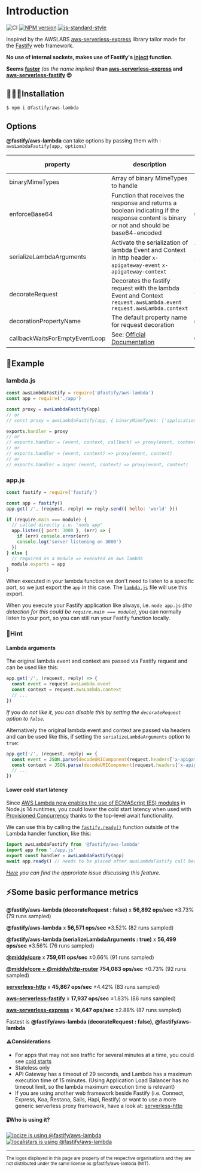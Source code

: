 # Introduction

![CI](https://github.com/fastify/aws-lambda-fastify/workflows/CI/badge.svg)
[![NPM version](https://img.shields.io/npm/v/@fastify/aws-lambda.svg?style=flat)](https://www.npmjs.com/package/@fastify/aws-lambda)
[![js-standard-style](https://img.shields.io/badge/code%20style-standard-brightgreen.svg?style=flat)](https://standardjs.com/)

Inspired by the AWSLABS [aws-serverless-express](https://github.com/awslabs/aws-serverless-express) library tailor made for the [Fastify](https://www.fastify.io/) web framework.

**No use of internal sockets, makes use of Fastify's [inject](https://www.fastify.io/docs/latest/Guides/Testing/#testing-with-http-injection) function.**

**Seems [faster](https://github.com/fastify/aws-lambda-fastify#some-basic-performance-metrics)** *(as the name implies)* **than [aws-serverless-express](https://github.com/awslabs/aws-serverless-express) and [aws-serverless-fastify](https://github.com/benMain/aws-serverless-fastify) 😉**

## 👨🏻‍💻Installation

```bash
$ npm i @fastify/aws-lambda
```

## Options

**@fastify/aws-lambda** can take options by passing them with : `awsLambdaFastify(app, options)`

| property                       | description                                                                                                                          | default value |
| ------------------------------ | ------------------------------------------------------------------------------------------------------------------------------------ | ------------- |
| binaryMimeTypes                | Array of binary MimeTypes to handle                                                                                                  | `[]`          |
| enforceBase64                  | Function that receives the response and returns a boolean indicating if the response content is binary or not and should be base64-encoded                          | `undefined`   |
| serializeLambdaArguments       | Activate the serialization of lambda Event and Context in http header `x-apigateway-event` `x-apigateway-context`                    | `false` *(was `true` for <v2.0.0)*        |
| decorateRequest       | Decorates the fastify request with the lambda Event and Context `request.awsLambda.event` `request.awsLambda.context`                    | `true`        |
| decorationPropertyName       | The default property name for request decoration                    | `awsLambda`        |
| callbackWaitsForEmptyEventLoop | See: [Official Documentation](https://docs.aws.amazon.com/lambda/latest/dg/nodejs-context.html#nodejs-prog-model-context-properties) | `undefined`   |

## 📖Example

### lambda.js

```js
const awsLambdaFastify = require('@fastify/aws-lambda')
const app = require('./app')

const proxy = awsLambdaFastify(app)
// or
// const proxy = awsLambdaFastify(app, { binaryMimeTypes: ['application/octet-stream'], serializeLambdaArguments: false /* default is true */ })

exports.handler = proxy
// or
// exports.handler = (event, context, callback) => proxy(event, context, callback)
// or
// exports.handler = (event, context) => proxy(event, context)
// or
// exports.handler = async (event, context) => proxy(event, context)
```

### app.js

```js
const fastify = require('fastify')

const app = fastify()
app.get('/', (request, reply) => reply.send({ hello: 'world' }))

if (require.main === module) {
  // called directly i.e. "node app"
  app.listen({ port: 3000 }, (err) => {
    if (err) console.error(err)
    console.log('server listening on 3000')
  })
} else {
  // required as a module => executed on aws lambda
  module.exports = app
}
```

When executed in your lambda function we don't need to listen to a specific port,
so we just export the `app` in this case.
The [`lambda.js`](https://github.com/fastify/aws-lambda-fastify#lambdajs) file will use this export.

When you execute your Fastify application like always,
i.e. `node app.js` *(the detection for this could be `require.main === module`)*,
you can normally listen to your port, so you can still run your Fastify function locally.

### 📣Hint

#### Lambda arguments

The original lambda event and context are passed via Fastify request and can be used like this:

```js
app.get('/', (request, reply) => {
  const event = request.awsLambda.event
  const context = request.awsLambda.context
  // ...
})
```
*If you do not like it, you can disable this by setting the `decorateRequest` option to `false`.*


Alternatively the original lambda event and context are passed via headers and can be used like this, if setting the `serializeLambdaArguments` option to `true`:

```js
app.get('/', (request, reply) => {
  const event = JSON.parse(decodeURIComponent(request.headers['x-apigateway-event']))
  const context = JSON.parse(decodeURIComponent(request.headers['x-apigateway-context']))
  // ...
})
```

#### Lower cold start latency

Since [AWS Lambda now enables the use of ECMAScript (ES) modules](https://aws.amazon.com/blogs/compute/using-node-js-es-modules-and-top-level-await-in-aws-lambda/) in Node.js 14 runtimes, you could lower the cold start latency when used with [Provisioned Concurrency](https://aws.amazon.com/blogs/compute/new-for-aws-lambda-predictable-start-up-times-with-provisioned-concurrency/) thanks to the top-level await functionality.

We can use this by calling the [`fastify.ready()`](https://www.fastify.io/docs/latest/Reference/Server/#ready) function outside of the Lambda handler function, like this:

```js
import awsLambdaFastify from '@fastify/aws-lambda'
import app from './app.js'
export const handler = awsLambdaFastify(app)
await app.ready() // needs to be placed after awsLambdaFastify call because of the decoration: https://github.com/fastify/aws-lambda-fastify/blob/master/index.js#L9
```

*[Here](https://github.com/fastify/aws-lambda-fastify/issues/89) you can find the approriate issue discussing this feature.*


## ⚡️Some basic performance metrics

**@fastify/aws-lambda (decorateRequest : false)** x **56,892 ops/sec** ±3.73% (79 runs sampled)

**@fastify/aws-lambda** x **56,571 ops/sec** ±3.52% (82 runs sampled)

**@fastify/aws-lambda (serializeLambdaArguments : true)** x **56,499 ops/sec** ±3.56% (76 runs sampled)

**[@middy/core](https://middy.js.org)** x **759,611 ops/sec** ±0.66% (91 runs sampled)

**[@middy/core + @middy/http-router](https://middy.js.org)** **754,083 ops/sec** ±0.73% (92 runs sampled)

**[serverless-http](https://github.com/dougmoscrop/serverless-http)** x **45,867 ops/sec** ±4.42% (83 runs sampled)

**[aws-serverless-fastify](https://github.com/benMain/aws-serverless-fastify)** x **17,937 ops/sec** ±1.83% (86 runs sampled)

**[aws-serverless-express](https://github.com/awslabs/aws-serverless-express)** x **16,647 ops/sec** ±2.88% (87 runs sampled)

Fastest is **@fastify/aws-lambda (decorateRequest : false), @fastify/aws-lambda**

#### ⚠️Considerations

 - For apps that may not see traffic for several minutes at a time, you could see [cold starts](https://aws.amazon.com/blogs/compute/container-reuse-in-lambda/)
 - Stateless only
 - API Gateway has a timeout of 29 seconds, and Lambda has a maximum execution time of 15 minutes. (Using Application Load Balancer has no timeout limit, so the lambda maximum execution time is relevant)
 - If you are using another web framework beside Fastify (i.e. Connect, Express, Koa, Restana, Sails, Hapi, Restify) or want to use a more generic serverless proxy framework, have a look at: [serverless-http](https://github.com/dougmoscrop/serverless-http)


#### 🎖Who is using it?

<a href="https://locize.com" target="_blank" rel="nofollow">
  <img style="max-height: 80px;" src="https://raw.githubusercontent.com/fastify/aws-lambda-fastify/master/images/logos/locize.png" alt="locize is using @fastify/aws-lambda"/>
</a>
<br />
<a href="https://localistars.com" target="_blank" rel="nofollow">
  <img style="max-height: 80px;" src="https://raw.githubusercontent.com/fastify/aws-lambda-fastify/master/images/logos/localistars.png" alt="localistars is using @fastify/aws-lambda"/>
</a>

---
<small>The logos displayed in this page are property of the respective organisations and they are
not distributed under the same license as @fastify/aws-lambda (MIT).</small>
